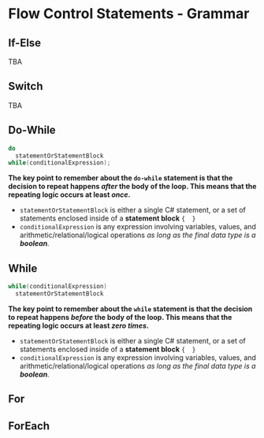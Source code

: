 # Flow Control Statements - Grammar

## If-Else

TBA

## Switch

TBA

## Do-While

```csharp
do
  statementOrStatementBlock
while(conditionalExpression);
```

**The key point to remember about the `do-while` statement is that the decision to repeat happens *after* the body of the loop. This means that the repeating logic occurs at least *once*.**

- `statementOrStatementBlock` is either a single C# statement, or a set of statements enclosed inside of a **statement block** `{  }`
- `conditionalExpression` is any expression involving variables, values, and arithmetic/relational/logical operations *as long as the final data type is a **boolean**.*

## While

```csharp
while(conditionalExpression)
  statementOrStatementBlock
```

**The key point to remember about the `while` statement is that the decision to repeat happens *before* the body of the loop. This means that the repeating logic occurs at least *zero times*.**

- `statementOrStatementBlock` is either a single C# statement, or a set of statements enclosed inside of a **statement block** `{  }`
- `conditionalExpression` is any expression involving variables, values, and arithmetic/relational/logical operations *as long as the final data type is a **boolean**.*

## For

## ForEach

